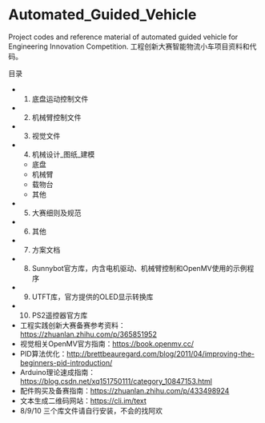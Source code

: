 # Automated_Guided_Vehicle
Project codes and reference material of automated guided vehicle for Engineering Innovation Competition. 工程创新大赛智能物流小车项目资料和代码。

目录
- 1. 底盘运动控制文件
- 2. 机械臂控制文件
- 3. 视觉文件
- 4. 机械设计_图纸_建模
  - 底盘
  - 机械臂
  - 载物台
  - 其他 
- 5. 大赛细则及规范
- 6. 其他
- 7. 方案文档
- 8. Sunnybot官方库，内含电机驱动、机械臂控制和OpenMV使用的示例程序
- 9. UTFT库，官方提供的OLED显示转换库
- 10. PS2遥控器官方库
- 工程实践创新大赛备赛参考资料：https://zhuanlan.zhihu.com/p/365851952
- 视觉相关OpenMV官方指南：https://book.openmv.cc/
- PID算法优化：http://brettbeauregard.com/blog/2011/04/improving-the-beginners-pid-introduction/
- Arduino理论速成指南：https://blog.csdn.net/xq151750111/category_10847153.html
- 配件购买及备赛指南：https://zhuanlan.zhihu.com/p/433498924
- 文本生成二维码网站：https://cli.im/text
- 8/9/10 三个库文件请自行安装，不会的找阿欢
